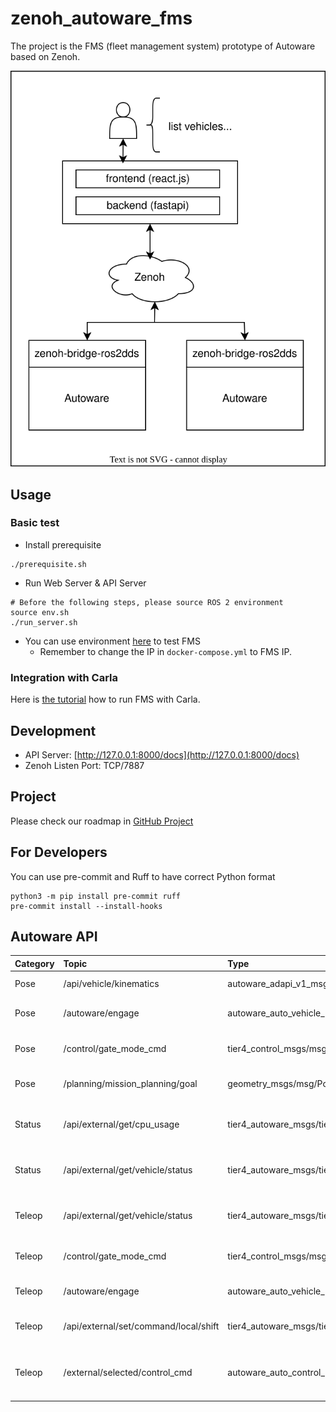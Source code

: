 # zenoh_autoware_fms

The project is the FMS (fleet management system) prototype of Autoware based on Zenoh.

![FMS Architecture](resource/Autoware_FMS_Zenoh_Architecture.svg)

## Usage

### Basic test

* Install prerequisite

```shell
./prerequisite.sh
```

* Run Web Server & API Server

```shell
# Before the following steps, please source ROS 2 environment
source env.sh
./run_server.sh
```

* You can use environment [here](https://github.com/evshary/zenoh_demo_docker_env/tree/main/autoware_multiple_fms) to test FMS
  * Remember to change the IP in `docker-compose.yml` to FMS IP.

### Integration with Carla

Here is [the tutorial](https://autoware-carla-launch.readthedocs.io/en/latest/scenarios/fms.html) how to run FMS with Carla.

## Development

* API Server: [http://127.0.0.1:8000/docs](http://127.0.0.1:8000/docs)
* Zenoh Listen Port: TCP/7887

## Project

Please check our roadmap in [GitHub Project](https://github.com/users/evshary/projects/2)

## For Developers

You can use pre-commit and Ruff to have correct Python format

```shell
python3 -m pip install pre-commit ruff
pre-commit install --install-hooks
```
## Autoware API

| Category | Topic                                 | Type                                                                 | Description                                      |
|:-------- |:------------------------------------- |:-------------------------------------------------------------------- |:------------------------------------------------ |
| Pose     | /api/vehicle/kinematics               | autoware_adapi_v1_msgs/msg/VehicleKinematics                         | Get vehicle kinematics                           |
| Pose     | /autoware/engage                      | autoware_auto_vehicle_msgs/msg/Engage                                | Engage the vehicle with FMS                      |
| Pose     | /control/gate_mode_cmd                | tier4_control_msgs/msg/GateMode                                      | Set the gate mode to AUTO                        |
| Pose     | /planning/mission_planning/goal       | geometry_msgs/msg/PoseStamped                                        | Set the goal position and orientation            |
| Status   | /api/external/get/cpu_usage           | tier4_autoware_msgs/tier4_external_api_msgs/msg/CpuUsage             | Get the current CPU usage statistics             |
| Status   | /api/external/get/vehicle/status      | tier4_autoware_msgs/tier4_external_api_msgs/msg/VehicleStatusStamped | Get gear shift and turn signal of vehicle        |
| Teleop   | /api/external/get/vehicle/status      | tier4_autoware_msgs/tier4_external_api_msgs/msg/VehicleStatusStamped | Get gear shift and turn signal of vehicle        |
| Teleop   | /control/gate_mode_cmd                | tier4_control_msgs/msg/GateMode                                      | Set the gate mode to External                    |
| Teleop   | /autoware/engage                      | autoware_auto_vehicle_msgs/msg/Engage                                | Engage the vehicle with FMS                      |
| Teleop   | /api/external/set/command/local/shift | tier4_autoware_msgs/tier4_external_api_msgs/msg/GearShiftStamped     | Set gear shift from FMS                          |
| Teleop   | /external/selected/control_cmd        | autoware_auto_control_msgs/AckermannControlCommand                   | Set longitudinal speed and acceleration From FMS |